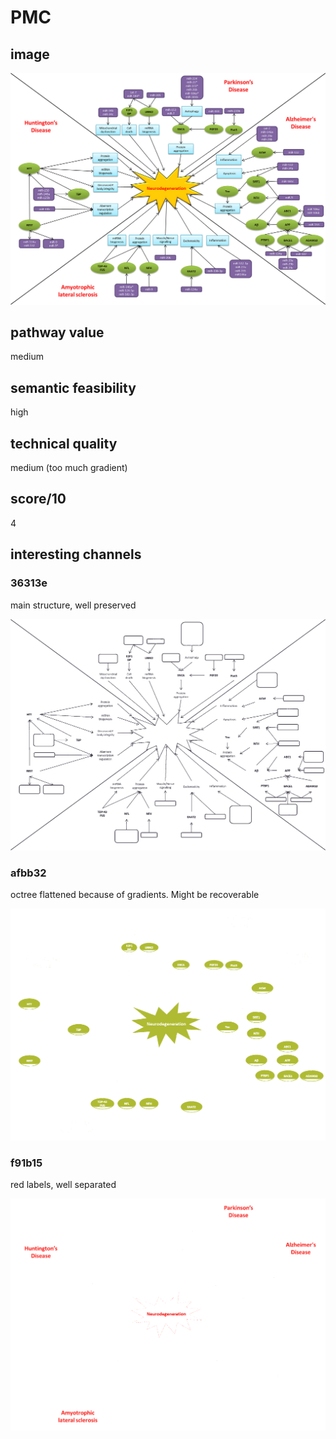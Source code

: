 # PMC

## image

<img src="../PMC3794211/pdfimages/image.11.1.54_538.323_679/raw.png"/>

## pathway value
medium


## semantic feasibility 
high


## technical quality
medium (too much gradient)

## score/10
4

## interesting channels

### 36313e
main structure, well preserved

<img src="../PMC3794211/pdfimages/image.11.1.54_538.323_679/octree/channel.36313e.png"/>

### afbb32
octree flattened because of gradients. Might be recoverable

<img src="../PMC3794211/pdfimages/image.11.1.54_538.323_679/octree/channel.afbb32.png"/>

### f91b15
red labels, well separated

<img src="../PMC3794211/pdfimages/image.11.1.54_538.323_679/octree/channel.f91b15.png"/>

